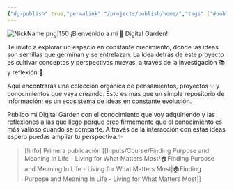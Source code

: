 ```yaml
---
{"dg-publish":true,"permalink":"/projects/publish/home/","tags":["#publish","gardenEntry","gardenEntry","gardenEntry","gardenEntry","gardenEntry"]}
---
```


![NickName.png|150](/img/user/NickName.png)
¡Bienvenido a mi 🌱 Digital Garden!

Te invito a explorar un espacio en constante crecimiento, donde las ideas son semillas que germinan y se entrelazan. La idea detrás de este proyecto es cultivar conceptos y perspectivas nuevas, a través de la investigación 📚 y reflexión 🤔.

Aquí encontrarás una colección orgánica de pensamientos, proyectos 💡 y conocimientos que vaya creando. Esto es más que un simple repositorio de información; es un ecosistema de ideas en constante evolución.

Publico mi Digital Garden con el conocimiento que voy adquiriendo y las reflexiones a las que llego porque creo firmemente que el conocimiento es más valioso cuando se comparte. A través de la interacción con estas ideas espero puedas ampliar tu perspectiva.✨

> [!info] Primera publicación
> [[Inputs/Course/Finding Purpose and Meaning In Life - Living for What Matters Most/🏠Finding Purpose and Meaning In Life - Living for What Matters Most\|🏠Finding Purpose and Meaning In Life - Living for What Matters Most]]
